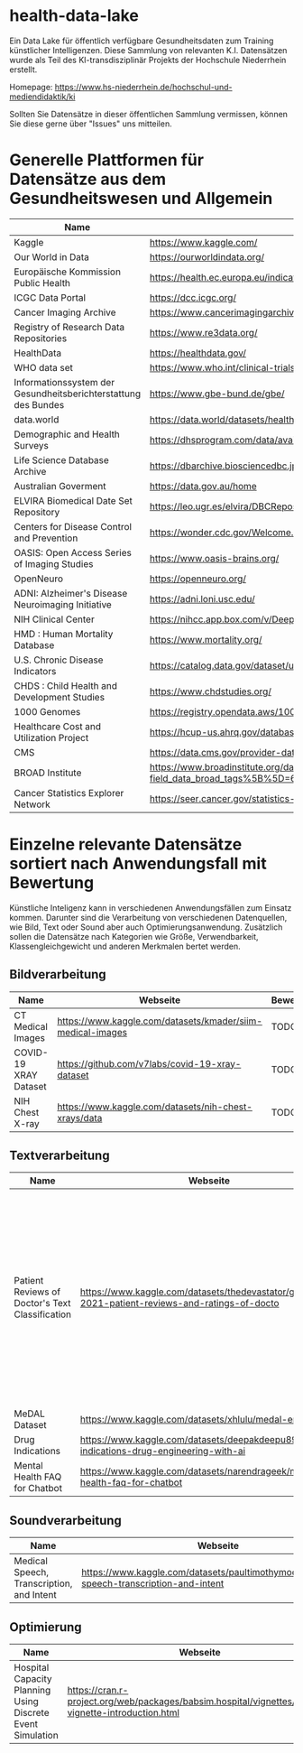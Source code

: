 # health-data-lake
Ein Data Lake für öffentlich verfügbare Gesundheitsdaten zum Training künstlicher Intelligenzen. Diese Sammlung von relevanten K.I. Datensätzen wurde als Teil des KI-transdisziplinär Projekts der Hochschule Niederrhein erstellt.

Homepage: https://www.hs-niederrhein.de/hochschul-und-mediendidaktik/ki

Sollten Sie Datensätze in dieser öffentlichen Sammlung vermissen, können Sie diese gerne über "Issues" uns mitteilen.

# Generelle Plattformen für Datensätze aus dem Gesundheitswesen und Allgemein

| Name      | Webseite |
| ----------- | ----------- |
| Kaggle      |    https://www.kaggle.com/    |
| Our World in Data   | https://ourworldindata.org/        |
| Europäische Kommission Public Health | https://health.ec.europa.eu/indicators-and-data/data_de |
| ICGC Data Portal | https://dcc.icgc.org/ |
| Cancer Imaging Archive | https://www.cancerimagingarchive.net/ |
| Registry of Research Data Repositories | https://www.re3data.org/ |
| HealthData | https://healthdata.gov/ |
| WHO data set | https://www.who.int/clinical-trials-registry-platform/network/who-data-set |
| Informationssystem der Gesundheitsberichterstattung des Bundes | https://www.gbe-bund.de/gbe/ |
| data.world | https://data.world/datasets/health |
| Demographic and Health Surveys | https://dhsprogram.com/data/available-datasets.cfm |
| Life Science Database Archive | https://dbarchive.biosciencedbc.jp/index-e.html |
| Australian Goverment | https://data.gov.au/home |
| ELVIRA Biomedical Date Set Repository | https://leo.ugr.es/elvira/DBCRepository/ |
| Centers for Disease Control and Prevention | https://wonder.cdc.gov/Welcome.html |
| OASIS: Open Access Series of Imaging Studies | https://www.oasis-brains.org/ |
| OpenNeuro | https://openneuro.org/ |
| ADNI: Alzheimer's Disease Neuroimaging Initiative | https://adni.loni.usc.edu/ |
| NIH Clinical Center | https://nihcc.app.box.com/v/DeepLesion |
| HMD : Human Mortality Database | https://www.mortality.org/ |
| U.S. Chronic Disease Indicators | https://catalog.data.gov/dataset/u-s-chronic-disease-indicators-cdi |
| CHDS : Child Health and Development Studies | https://www.chdstudies.org/ |
| 1000 Genomes | https://registry.opendata.aws/1000-genomes/ |
| Healthcare Cost and Utilization Project | https://hcup-us.ahrq.gov/databases.jsp |
| CMS | https://data.cms.gov/provider-data/?redirect=true |
| BROAD Institute | https://www.broadinstitute.org/data-software-and-tools?field_data_broad_tags%5B%5D=612&type=All&search_api_views_fulltext=&items_per_page=50 |
| Cancer Statistics Explorer Network | https://seer.cancer.gov/statistics-network/explorer/application.html |



# Einzelne relevante Datensätze sortiert nach Anwendungsfall mit Bewertung

Künstliche Inteligenz kann in verschiedenen Anwendungsfällen zum Einsatz kommen. Darunter sind die Verarbeitung von verschiedenen Datenquellen, wie Bild, Text oder Sound aber auch Optimierungsanwendung. Zusätzlich sollen die Datensätze nach Kategorien wie Größe, Verwendbarkeit, Klassengleichgewicht und anderen Merkmalen bertet werden. 

## Bildverarbeitung
| Name      | Webseite | Bewertung |
| ----------- | ----------- | ------------ |
| CT Medical Images | https://www.kaggle.com/datasets/kmader/siim-medical-images | TODO |
| COVID-19 XRAY Dataset | https://github.com/v7labs/covid-19-xray-dataset | TODO |
| NIH Chest X-ray | https://www.kaggle.com/datasets/nih-chest-xrays/data | TODO |

## Textverarbeitung

| Name      | Webseite | Bewertung |
| ----------- | ----------- | ------------ |
| Patient Reviews of Doctor's Text Classification | https://www.kaggle.com/datasets/thedevastator/german-2021-patient-reviews-and-ratings-of-docto | **Pros:** groß, gut geeignet für simple Natural Language Processing Aufgaben, Deutsche Sprache **Cons:** Nicht sehr ausgeglichen (1er Bewertungen machen mehr als 3/4 des Datensatzes aus) |
| MeDAL Dataset | https://www.kaggle.com/datasets/xhlulu/medal-emnlp | TODO |
| Drug Indications | https://www.kaggle.com/datasets/deepakdeepu8978/drug-indications-drug-engineering-with-ai | TODO |
| Mental Health FAQ for Chatbot | https://www.kaggle.com/datasets/narendrageek/mental-health-faq-for-chatbot | TODO |

## Soundverarbeitung

| Name      | Webseite | Bewertung |
| ----------- | ----------- | ------------ |
| Medical Speech, Transcription, and Intent | https://www.kaggle.com/datasets/paultimothymooney/medical-speech-transcription-and-intent | TODO |

## Optimierung

| Name      | Webseite | Bewertung |
| ----------- | ----------- | ------------ |
| Hospital Capacity Planning Using Discrete Event Simulation | https://cran.r-project.org/web/packages/babsim.hospital/vignettes/babsim-vignette-introduction.html | TODO |
